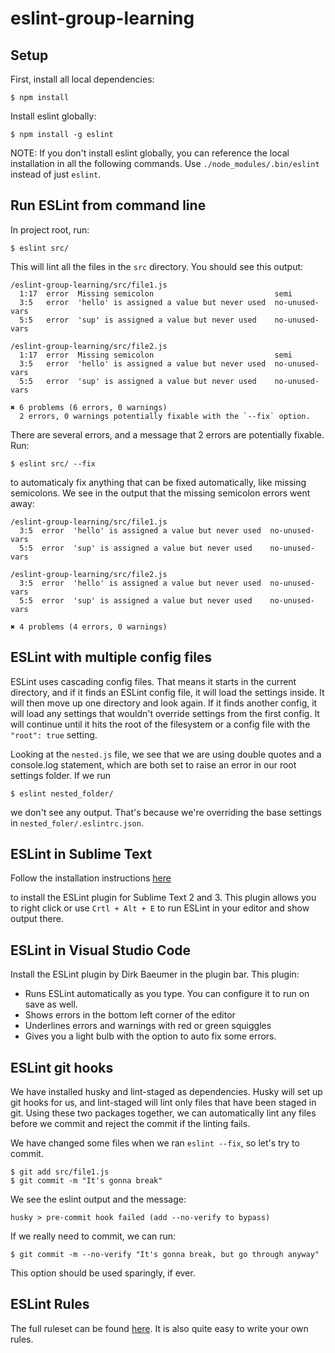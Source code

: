 # eslint-group-learning

## Setup
First, install all local dependencies:

```
$ npm install
```

Install eslint globally:

```
$ npm install -g eslint
```

NOTE: If you don't install eslint globally, you can reference the local installation in all the following commands. Use `./node_modules/.bin/eslint` instead of just `eslint`.

## Run ESLint from command line
In project root, run:

```
$ eslint src/
```
This will lint all the files in the `src` directory. You should see this output:
```
/eslint-group-learning/src/file1.js
  1:17  error  Missing semicolon                           semi
  3:5   error  'hello' is assigned a value but never used  no-unused-vars
  5:5   error  'sup' is assigned a value but never used    no-unused-vars

/eslint-group-learning/src/file2.js
  1:17  error  Missing semicolon                           semi
  3:5   error  'hello' is assigned a value but never used  no-unused-vars
  5:5   error  'sup' is assigned a value but never used    no-unused-vars

✖ 6 problems (6 errors, 0 warnings)
  2 errors, 0 warnings potentially fixable with the `--fix` option.
```

 There are several errors, and a message that 2 errors are potentially fixable. Run:

```
$ eslint src/ --fix
```

to automaticaly fix anything that can be fixed automatically, like missing semicolons. We see in the output that the missing semicolon errors went away:

```
/eslint-group-learning/src/file1.js
  3:5  error  'hello' is assigned a value but never used  no-unused-vars
  5:5  error  'sup' is assigned a value but never used    no-unused-vars

/eslint-group-learning/src/file2.js
  3:5  error  'hello' is assigned a value but never used  no-unused-vars
  5:5  error  'sup' is assigned a value but never used    no-unused-vars

✖ 4 problems (4 errors, 0 warnings)
```

## ESLint with multiple config files

ESLint uses cascading config files. That means it starts in the current directory, and if it finds an ESLint config file, it will load the settings inside. It will then move up one directory and look again. If it finds another config, it will load any settings that wouldn't override settings from the first config. It will continue until it hits the root of the filesystem or a config file with the `"root": true` setting.

Looking at the `nested.js` file, we see that we are using double quotes and a console.log statement, which are both set to raise an error in our root settings folder. If we run

```
$ eslint nested_folder/
```

we don't see any output. That's because we're overriding the base settings in `nested_foler/.eslintrc.json`.

## ESLint in Sublime Text
Follow the installation instructions [here](https://packagecontrol.io/packages/ESLint)

 to install the ESLint plugin for Sublime Text 2 and 3. This plugin allows you to right click or use `Crtl + Alt + E` to run ESLint in your editor and show output there.

 ## ESLint in Visual Studio Code

 Install the ESLint plugin by Dirk Baeumer in the plugin bar. This plugin:
- Runs ESLint automatically as you type. You can configure it to run on save as well.
- Shows errors in the bottom left corner of the editor
- Underlines errors and warnings with red or green squiggles
- Gives you a light bulb with the option to auto fix some errors.

## ESLint git hooks

We have installed husky and lint-staged as dependencies. Husky will set up git hooks for us, and lint-staged will lint only files that have been staged in git. Using these two packages together, we can automatically lint any files before we commit and reject the commit if the linting fails.

We have changed some files when we ran `eslint --fix`, so let's try to commit.

```
$ git add src/file1.js
$ git commit -m "It's gonna break"
```

We see the eslint output and the message:

```
husky > pre-commit hook failed (add --no-verify to bypass)
```

If we really need to commit, we can run:

```
$ git commit -m --no-verify "It's gonna break, but go through anyway"
```
This option should be used sparingly, if ever.

## ESLint Rules

The full ruleset can be found [here](http://eslint.org/docs/rules/). It is also quite easy to write your own rules.
